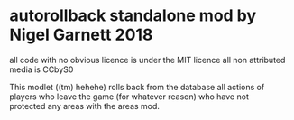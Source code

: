 # autorollback standalone mod by Nigel Garnett 2018
all code with no obvious licence is under the MIT licence
all non attributed media is CCbyS0

This modlet ((tm) hehehe) rolls back from the database all actions of 
players who leave the game (for whatever reason) who have not  
protected any areas with the areas mod.
